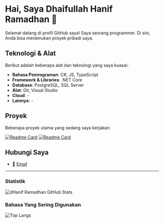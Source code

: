 # Hai, Saya Dhaifullah Hanif Ramadhan 👋

Selamat datang di profil GitHub saya! Saya seorang programmer. Di sini, Anda bisa menemukan proyek pribadi saya.

## Teknologi & Alat

Berikut adalah beberapa alat dan teknologi yang saya kuasai:

- **Bahasa Pemrograman**: C#, JS, TypeScript
- **Framework & Libraries**: .NET Core
- **Database**: PostgreSQL, SQL Server
- **Alat**: Git, Visual Studio
- **Cloud**: -
- **Lainnya**: -

## Proyek

Beberapa proyek utama yang sedang saya kerjakan:

[![Readme Card](https://github-readme-stats.vercel.app/api/pin/?username=dhaniframadhan&repo=familia-bot&hide_border=true&bg_color=0d1117&text_color=f0f6fc)](https://github.com/dhaniframadhan/familia-bot)
[![Readme Card](https://github-readme-stats.vercel.app/api/pin/?username=dhaniframadhan&repo=runic-archives&hide_border=true&bg_color=0d1117&text_color=f0f6fc)](https://github.com/dHanifRamadhan/runic-archives)

## Hubungi Saya

- 📧 [Email](d.haniframadhan@gmail.com)

---

### Statistik

![dHanif Ramadhan GitHub Stats](https://github-readme-stats.vercel.app/api?username=dhaniframadhan&show_icons=true&bg_color=0d1117&hide_title=true&rank_icon=percentile&text_color=f0f6fc&hide_border=true&locale=id)

### Bahasa Yang Sering Digunakan
![Top Langs](https://github-readme-stats.vercel.app/api/top-langs/?username=dhaniframadhan&layout=compact&hide_title=true&hide_border=true&bg_color=0d1117&text_color=f0f6fc)

